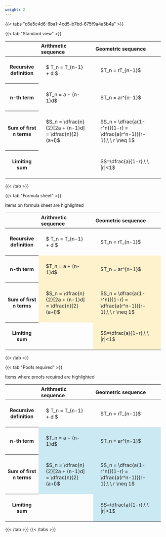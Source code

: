 ```yaml
---
weight: 2
---
```


{{< tabs "c6a5c4d6-6ba1-4cd5-b7bd-675f9a4a5b4a" >}}

{{< tab "Standard view" >}}

<style type="text/css">
#T_d393d th.col_heading {
  text-align: left;
  font-size: 1em;
}
#T_d393d td {
  text-align: left;
  font-size: 1em;
  padding: 1.5em;
}
</style>
<table id="T_d393d">
  <thead>
    <tr>
      <th class="blank level0" >&nbsp;</th>
      <th id="T_d393d_level0_col0" class="col_heading level0 col0" >Arithmetic sequence</th>
      <th id="T_d393d_level0_col1" class="col_heading level0 col1" >Geometric sequence</th>
    </tr>
  </thead>
  <tbody>
    <tr>
      <th id="T_d393d_level0_row0" class="row_heading level0 row0" >Recursive definition</th>
      <td id="T_d393d_row0_col0" class="data row0 col0" >$ T_n = T_{n-1} + d $</td>
      <td id="T_d393d_row0_col1" class="data row0 col1" >$T_n = rT_{n-1}$</td>
    </tr>
    <tr>
      <th id="T_d393d_level0_row1" class="row_heading level0 row1" >n-th term</th>
      <td id="T_d393d_row1_col0" class="data row1 col0" >$T_n = a + (n-1)d$</td>
      <td id="T_d393d_row1_col1" class="data row1 col1" >$T_n = ar^{n-1}$</td>
    </tr>
    <tr>
      <th id="T_d393d_level0_row2" class="row_heading level0 row2" >Sum of first n terms</th>
      <td id="T_d393d_row2_col0" class="data row2 col0" >$S_n = \dfrac{n}{2}[2a + (n-1)d] = \dfrac{n}{2}(a+l)$</td>
      <td id="T_d393d_row2_col1" class="data row2 col1" >$S_n = \dfrac{a(1-r^n)}{1-r} = \dfrac{a(r^n-1)}{r-1},\ \  r \neq 1$</td>
    </tr>
    <tr>
      <th id="T_d393d_level0_row3" class="row_heading level0 row3" >Limiting sum</th>
      <td id="T_d393d_row3_col0" class="data row3 col0" ></td>
      <td id="T_d393d_row3_col1" class="data row3 col1" >$S=\dfrac{a}{1-r},\ \ |r|<1$</td>
    </tr>
  </tbody>
</table>
{{< /tab >}}

{{< tab "Formula sheet" >}}

Items on formula sheet are highlighted 
<br>
<style type="text/css">
#T_9a807 th.col_heading {
  text-align: left;
  font-size: 1em;
}
#T_9a807 td {
  text-align: left;
  font-size: 1em;
  padding: 1.5em;
}
#T_9a807_row0_col0, #T_9a807_row0_col1, #T_9a807_row3_col0 {
  background-color: rgba(0,0,0,0);
}
#T_9a807_row1_col0, #T_9a807_row1_col1, #T_9a807_row2_col0, #T_9a807_row2_col1, #T_9a807_row3_col1 {
  background-color: rgba(255,194,10, 0.2);
}
</style>
<table id="T_9a807">
  <thead>
    <tr>
      <th class="blank level0" >&nbsp;</th>
      <th id="T_9a807_level0_col0" class="col_heading level0 col0" >Arithmetic sequence</th>
      <th id="T_9a807_level0_col1" class="col_heading level0 col1" >Geometric sequence</th>
    </tr>
  </thead>
  <tbody>
    <tr>
      <th id="T_9a807_level0_row0" class="row_heading level0 row0" >Recursive definition</th>
      <td id="T_9a807_row0_col0" class="data row0 col0" >$ T_n = T_{n-1} + d $</td>
      <td id="T_9a807_row0_col1" class="data row0 col1" >$T_n = rT_{n-1}$</td>
    </tr>
    <tr>
      <th id="T_9a807_level0_row1" class="row_heading level0 row1" >n-th term</th>
      <td id="T_9a807_row1_col0" class="data row1 col0" >$T_n = a + (n-1)d$</td>
      <td id="T_9a807_row1_col1" class="data row1 col1" >$T_n = ar^{n-1}$</td>
    </tr>
    <tr>
      <th id="T_9a807_level0_row2" class="row_heading level0 row2" >Sum of first n terms</th>
      <td id="T_9a807_row2_col0" class="data row2 col0" >$S_n = \dfrac{n}{2}[2a + (n-1)d] = \dfrac{n}{2}(a+l)$</td>
      <td id="T_9a807_row2_col1" class="data row2 col1" >$S_n = \dfrac{a(1-r^n)}{1-r} = \dfrac{a(r^n-1)}{r-1},\ \  r \neq 1$</td>
    </tr>
    <tr>
      <th id="T_9a807_level0_row3" class="row_heading level0 row3" >Limiting sum</th>
      <td id="T_9a807_row3_col0" class="data row3 col0" ></td>
      <td id="T_9a807_row3_col1" class="data row3 col1" >$S=\dfrac{a}{1-r},\ \ |r|<1$</td>
    </tr>
  </tbody>
</table>
{{< /tab >}}

{{< tab "Poofs required" >}}

Items where proofs required are highlighted 
<br>
<style type="text/css">
#T_c0cde th.col_heading {
  text-align: left;
  font-size: 1em;
}
#T_c0cde td {
  text-align: left;
  font-size: 1em;
  padding: 1.5em;
}
#T_c0cde_row0_col0, #T_c0cde_row0_col1, #T_c0cde_row3_col0 {
  background-color: rgba(0,0,0,0);
}
#T_c0cde_row1_col0, #T_c0cde_row1_col1, #T_c0cde_row2_col0, #T_c0cde_row2_col1, #T_c0cde_row3_col1 {
  background-color: rgba(0,150,200, 0.2);
}
</style>
<table id="T_c0cde">
  <thead>
    <tr>
      <th class="blank level0" >&nbsp;</th>
      <th id="T_c0cde_level0_col0" class="col_heading level0 col0" >Arithmetic sequence</th>
      <th id="T_c0cde_level0_col1" class="col_heading level0 col1" >Geometric sequence</th>
    </tr>
  </thead>
  <tbody>
    <tr>
      <th id="T_c0cde_level0_row0" class="row_heading level0 row0" >Recursive definition</th>
      <td id="T_c0cde_row0_col0" class="data row0 col0" >$ T_n = T_{n-1} + d $</td>
      <td id="T_c0cde_row0_col1" class="data row0 col1" >$T_n = rT_{n-1}$</td>
    </tr>
    <tr>
      <th id="T_c0cde_level0_row1" class="row_heading level0 row1" >n-th term</th>
      <td id="T_c0cde_row1_col0" class="data row1 col0" >$T_n = a + (n-1)d$</td>
      <td id="T_c0cde_row1_col1" class="data row1 col1" >$T_n = ar^{n-1}$</td>
    </tr>
    <tr>
      <th id="T_c0cde_level0_row2" class="row_heading level0 row2" >Sum of first n terms</th>
      <td id="T_c0cde_row2_col0" class="data row2 col0" >$S_n = \dfrac{n}{2}[2a + (n-1)d] = \dfrac{n}{2}(a+l)$</td>
      <td id="T_c0cde_row2_col1" class="data row2 col1" >$S_n = \dfrac{a(1-r^n)}{1-r} = \dfrac{a(r^n-1)}{r-1},\ \  r \neq 1$</td>
    </tr>
    <tr>
      <th id="T_c0cde_level0_row3" class="row_heading level0 row3" >Limiting sum</th>
      <td id="T_c0cde_row3_col0" class="data row3 col0" ></td>
      <td id="T_c0cde_row3_col1" class="data row3 col1" >$S=\dfrac{a}{1-r},\ \ |r|<1$</td>
    </tr>
  </tbody>
</table>
{{< /tab >}}
{{< /tabs >}}